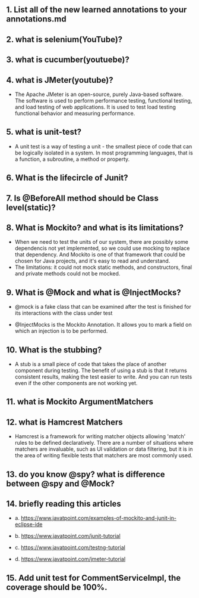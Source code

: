 ## 1.  List all of the new learned annotations to your annotations.md
## 2.  what is selenium(YouTube)?
## 3.  what is cucumber(youtuebe)?
## 4.  what is JMeter(youtube)?
-  The Apache JMeter is an open-source, purely Java-based software. The software is used to perform performance testing, functional testing, and load testing of web applications. It is used to test load testing functional behavior and measuring performance.
## 5.  what is unit-test?
- A unit test is a way of testing a unit - the smallest piece of code that can be logically isolated in a system. In most programming languages, that is a function, a subroutine, a method or property.
## 6.  What is the lifecircle of Junit?
## 7. Is @BeforeAll method should be Class level(static)?
## 8.  What is Mockito? and what is its limitations?
- When we need to test the units of our system, there are possibly some dependencis not yet implemented, so we could use mocking to replace that dependency. And Mockito is one of that framework that could be chosen for Java projects, and it's easy to read and understand. 
- The limitations: it could not mock static methods, and constructors, final and private methods could not be mocked.
## 9.  What is @Mock and what is @InjectMocks?
- @mock is a fake class that can be examined after the test is finished for its interactions with the class under test

- @InjectMocks is the Mockito Annotation. It allows you to mark a field on which an injection is to be performed.
## 10. What is the stubbing?
- A stub is a small piece of code that takes the place of another component during testing. The benefit of using a stub is that it returns consistent results, making the test easier to write. And you can run tests even if the other components are not working yet.
## 11. what is Mockito ArgumentMatchers
## 12. what is Hamcrest Matchers
- Hamcrest is a framework for writing matcher objects allowing 'match' rules to be defined declaratively. There are a number of situations where matchers are invaluable, such as UI validation or data filtering, but it is in the area of writing flexible tests that matchers are most commonly used.
## 13. do you know @spy? what is difference between @spy and @Mock?
## 14. briefly reading this articles
- a. https://www.javatpoint.com/examples-of-mockito-and-junit-in-eclipse-ide

- b. https://www.javatpoint.com/junit-tutorial

- c.  https://www.javatpoint.com/testng-tutorial

- d.  https://www.javatpoint.com/jmeter-tutorial

## 15. Add unit test for CommentServiceImpl, the coverage should be 100%.
 